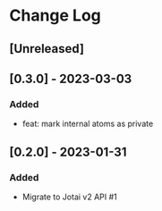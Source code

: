 # Change Log

## [Unreleased]

## [0.3.0] - 2023-03-03
### Added
- feat: mark internal atoms as private

## [0.2.0] - 2023-01-31
### Added
- Migrate to Jotai v2 API #1

